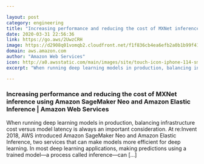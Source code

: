 ```yaml
---

layout: post
category: engineering
title: "Increasing performance and reducing the cost of MXNet inference using Amazon SageMaker Neo and Amazon Elastic Inference"
date: 2020-03-31 22:56:36
link: https://go.aws/2UwzCRH
image: https://d2908q01vomqb2.cloudfront.net/f1f836cb4ea6efb2a0b1b99f41ad8b103eff4b59/2020/03/06/dl-on-sm-1.gif
domain: aws.amazon.com
author: "Amazon Web Services"
icon: http://a0.awsstatic.com/main/images/site/touch-icon-iphone-114-smile.png
excerpt: "When running deep learning models in production, balancing infrastructure cost versus model latency is always an important consideration. At re:Invent 2018, AWS introduced Amazon SageMaker Neo and Amazon Elastic Inference, two services that can make models more efficient for deep learning. In most deep learning applications, making predictions using a trained model—a process called inference—can […]"

---
```


### Increasing performance and reducing the cost of MXNet inference using Amazon SageMaker Neo and Amazon Elastic Inference | Amazon Web Services

When running deep learning models in production, balancing infrastructure cost versus model latency is always an important consideration. At re:Invent 2018, AWS introduced Amazon SageMaker Neo and Amazon Elastic Inference, two services that can make models more efficient for deep learning. In most deep learning applications, making predictions using a trained model—a process called inference—can […]